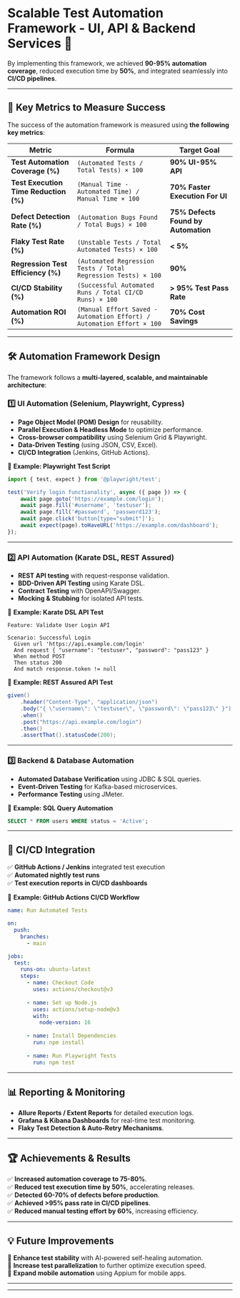 # **Scalable Test Automation Framework - UI, API & Backend Services 🚀**


By implementing this framework, we achieved **90-95% automation coverage**, reduced execution time by **50%**, and integrated seamlessly into **CI/CD pipelines**.

---

## **📌 Key Metrics to Measure Success**  
The success of the automation framework is measured using **the following key metrics**:

| **Metric** | **Formula** | **Target Goal** |
|------------|------------|----------------|
| **Test Automation Coverage (%)** | `(Automated Tests / Total Tests) × 100` | **90% UI-95% API** |
| **Test Execution Time Reduction (%)** | `(Manual Time - Automated Time) / Manual Time × 100` | **70% Faster Execution For UI** |
| **Defect Detection Rate (%)** | `(Automation Bugs Found / Total Bugs) × 100` | **75% Defects Found by Automation** |
| **Flaky Test Rate (%)** | `(Unstable Tests / Total Automated Tests) × 100` | **< 5%** |
| **Regression Test Efficiency (%)** | `(Automated Regression Tests / Total Regression Tests) × 100` | **90%** |
| **CI/CD Stability (%)** | `(Successful Automated Runs / Total CI/CD Runs) × 100` | **> 95% Test Pass Rate** |
| **Automation ROI (%)** | `(Manual Effort Saved - Automation Effort) / Automation Effort × 100` | **70% Cost Savings** |

---

## **🛠️ Automation Framework Design**
The framework follows a **multi-layered, scalable, and maintainable architecture**:

### **1️⃣ UI Automation (Selenium, Playwright, Cypress)**
- **Page Object Model (POM) Design** for reusability.
- **Parallel Execution & Headless Mode** to optimize performance.
- **Cross-browser compatibility** using Selenium Grid & Playwright.
- **Data-Driven Testing** (using JSON, CSV, Excel).
- **CI/CD Integration** (Jenkins, GitHub Actions).

📌 **Example: Playwright Test Script**
```typescript
import { test, expect } from '@playwright/test';

test('Verify login functionality', async ({ page }) => {
    await page.goto('https://example.com/login');
    await page.fill('#username', 'testuser');
    await page.fill('#password', 'password123');
    await page.click('button[type="submit"]');
    await expect(page).toHaveURL('https://example.com/dashboard');
});
```

---

### **2️⃣ API Automation (Karate DSL, REST Assured)**
- **REST API testing** with request-response validation.
- **BDD-Driven API Testing** using Karate DSL.
- **Contract Testing** with OpenAPI/Swagger.
- **Mocking & Stubbing** for isolated API tests.

📌 **Example: Karate DSL API Test**
```gherkin
Feature: Validate User Login API

Scenario: Successful Login
  Given url 'https://api.example.com/login'
  And request { "username": "testuser", "password": "pass123" }
  When method POST
  Then status 200
  And match response.token != null
```

📌 **Example: REST Assured API Test**
```java
given()
    .header("Content-Type", "application/json")
    .body("{ \"username\": \"testuser\", \"password\": \"pass123\" }")
    .when()
    .post("https://api.example.com/login")
    .then()
    .assertThat().statusCode(200);
```

---

### **3️⃣ Backend & Database Automation**
- **Automated Database Verification** using JDBC & SQL queries.
- **Event-Driven Testing** for Kafka-based microservices.
- **Performance Testing** using JMeter.

📌 **Example: SQL Query Automation**
```sql
SELECT * FROM users WHERE status = 'Active';
```

---

## **🚀 CI/CD Integration**
✅ **GitHub Actions / Jenkins** integrated test execution  
✅ **Automated nightly test runs**  
✅ **Test execution reports in CI/CD dashboards**  

📌 **Example: GitHub Actions CI/CD Workflow**
```yaml
name: Run Automated Tests

on:
  push:
    branches:
      - main

jobs:
  test:
    runs-on: ubuntu-latest
    steps:
      - name: Checkout Code
        uses: actions/checkout@v3
      
      - name: Set up Node.js
        uses: actions/setup-node@v3
        with:
          node-version: 16
      
      - name: Install Dependencies
        run: npm install
      
      - name: Run Playwright Tests
        run: npm test
```

---

## **📊 Reporting & Monitoring**
- **Allure Reports / Extent Reports** for detailed execution logs.
- **Grafana & Kibana Dashboards** for real-time test monitoring.
- **Flaky Test Detection & Auto-Retry Mechanisms**.

---

## **🏆 Achievements & Results**
✅ **Increased automation coverage to 75-80%**.  
✅ **Reduced test execution time by 50%**, accelerating releases.  
✅ **Detected 60-70% of defects before production**.  
✅ **Achieved >95% pass rate in CI/CD pipelines**.  
✅ **Reduced manual testing effort by 60%**, increasing efficiency.  

---

## **💡 Future Improvements**
🔹 **Enhance test stability** with AI-powered self-healing automation.  
🔹 **Increase test parallelization** to further optimize execution speed.  
🔹 **Expand mobile automation** using Appium for mobile apps.  

---


---
